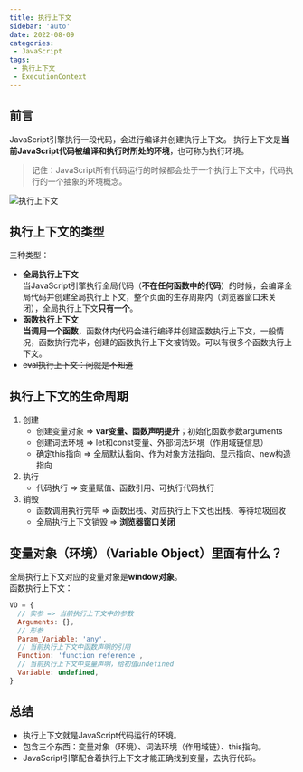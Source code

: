 ```yaml
---
title: 执行上下文
sidebar: 'auto'
date: 2022-08-09
categories:
 - JavaScript
tags:
 - 执行上下文
 - ExecutionContext
---
```


## 前言
JavaScript引擎执行一段代码，会进行编译并创建执行上下文。
执行上下文是**当前JavaScript代码被编译和执行时所处的环境**，也可称为执行环境。
> 记住：JavaScript所有代码运行的时候都会处于一个执行上下文中，代码执行的一个抽象的环境概念。

![执行上下文](https://s2.loli.net/2022/08/09/UXynSCBro68dYNZ.png)

## 执行上下文的类型
三种类型：
* **全局执行上下文**<br/>
  当JavaScript引擎执行全局代码（**不在任何函数中的代码**）的时候，会编译全局代码并创建全局执行上下文，整个页面的生存周期内（浏览器窗口未关闭），全局执行上下文**只有一个**。
* **函数执行上下文**<br/>
  **当调用一个函数**，函数体内代码会进行编译并创建函数执行上下文，一般情况，函数执行完毕，创建的函数执行上下文被销毁。可以有很多个函数执行上下文。
* ~~eval执行上下文：问就是不知道~~

## 执行上下文的生命周期
1. 创建
   * 创建变量对象 => **var变量、函数声明提升**；初始化函数参数arguments
   * 创建词法环境 => let和const变量、外部词法环境（作用域链信息）
   * 确定this指向 => 全局默认指向、作为对象方法指向、显示指向、new构造指向
2. 执行
   * 代码执行 => 变量赋值、函数引用、可执行代码执行
3. 销毁
   * 函数调用执行完毕 => 函数出栈、对应执行上下文也出栈、等待垃圾回收
   * 全局执行上下文销毁 => **浏览器窗口关闭**

## 变量对象（环境）（Variable Object）里面有什么？
全局执行上下文对应的变量对象是**window对象**。<br/>
函数执行上下文：
```js
VO = {
  // 实参 => 当前执行上下文中的参数
  Arguments: {},
  // 形参
  Param_Variable: 'any',
  // 当前执行上下文中函数声明的引用
  Function: 'function reference',
  // 当前执行上下文中变量声明，给初值undefined
  Variable: undefined,
}
```

## 总结
* 执行上下文就是JavaScript代码运行的环境。
* 包含三个东西：变量对象（环境）、词法环境（作用域链）、this指向。
* JavaScript引擎配合着执行上下文才能正确找到变量，去执行代码。